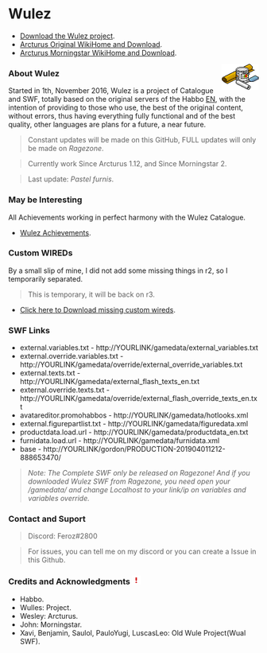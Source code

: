 # Wulez

* [Download the Wulez project](https://github.com/Wulles/Wulez/archive/master.zip).
* [Arcturus Original WikiHome and Download](https://bitbucket.org/Wesley12312/arcturus/wiki/Home).
* [Arcturus Morningstar WikiHome and Download](https://git.krews.org/morningstar/Arcturus-Community/releases).

<img src="https://raw.githubusercontent.com/Wulles/eyethatseeseverything/master/catal_fp_pic4.gif" align="right">

### About Wulez

Started in 1th, November 2016, Wulez is a project of Catalogue and SWF, totally based on the original servers of the Habbo [EN](https://habbo.com/), with the intention of providing to those who use, the best of the original content, without errors, thus having everything fully functional and of the best quality, other languages are plans for a future, a near future.

> Constant updates will be made on this GitHub, FULL updates will only be made on *Ragezone*.

> Currently work Since Arcturus 1.12, and Since Morningstar 2.

> Last update: *Pastel furnis*.

### May be Interesting

All Achievements working in perfect harmony with the Wulez Catalogue.

* [Wulez Achievements](https://github.com/Wulles/Achievements).

### Custom WIREDs

By a small slip of mine, I did not add some missing things in r2, so I temporarily separated.

> This is temporary, it will be back on r3.

* [Click here to Download missing custom wireds](https://github.com/Wulles/Wulez/tree/master/Custom%20Wireds).

### SWF Links

* external.variables.txt - http://YOURLINK/gamedata/external_variables.txt
* external.override.variables.txt - http://YOURLINK/gamedata/override/external_override_variables.txt
* external.texts.txt - http://YOURLINK/gamedata/external_flash_texts_en.txt
* external.override.texts.txt - http://YOURLINK/gamedata/override/external_flash_override_texts_en.txt
* avatareditor.promohabbos - http://YOURLINK/gamedata/hotlooks.xml
* external.figurepartlist.txt - http://YOURLINK/gamedata/figuredata.xml
* productdata.load.url - http://YOURLINK/gamedata/productdata_en.txt
* furnidata.load.url - http://YOURLINK/gamedata/furnidata.xml
* base - http://YOURLINK/gordon/PRODUCTION-201904011212-888653470/

> *Note: The Complete SWF only be released on Ragezone! And if you downloaded Wulez SWF from Ragezone, you need open your /gamedata/ and change Localhost to your link/ip on variables and variables override.*

### Contact and Suport

> Discord: Feroz#2800

> For issues, you can tell me on my discord or you can create a Issue in this Github.

### Credits and Acknowledgments <img src="https://raw.githubusercontent.com/Wulles/eyethatseeseverything/master/icon_10.png">

* Habbo.
* Wulles: Project.
* Wesley: Arcturus.
* John: Morningstar.
* Xavi, Benjamin, Saulol, PauloYugi, LuscasLeo: Old Wule Project(Wual SWF).